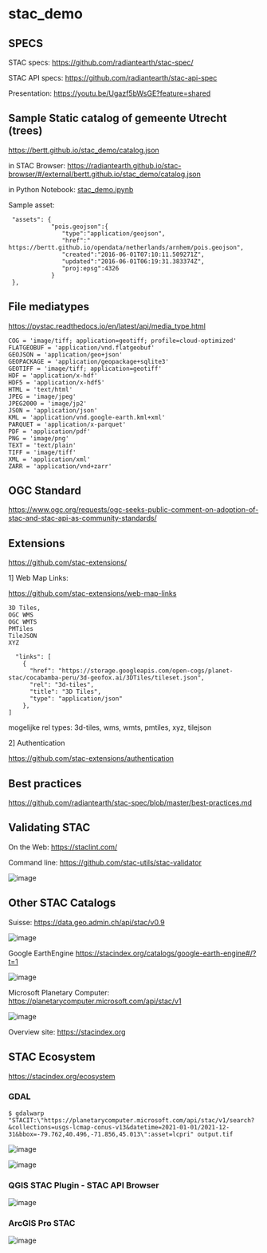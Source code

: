 # stac_demo

## SPECS

STAC specs: https://github.com/radiantearth/stac-spec/

STAC API specs: https://github.com/radiantearth/stac-api-spec

Presentation: https://youtu.be/Ugazf5bWsGE?feature=shared

## Sample Static catalog of gemeente Utrecht (trees)

https://bertt.github.io/stac_demo/catalog.json

in STAC Browser: https://radiantearth.github.io/stac-browser/#/external/bertt.github.io/stac_demo/catalog.json

in Python Notebook: [stac_demo.ipynb](stac_demo.ipynb)

Sample asset:

```
 "assets": {
            "pois.geojson":{
               "type":"application/geojson",
               "href":" https://bertt.github.io/opendata/netherlands/arnhem/pois.geojson",
               "created":"2016-06-01T07:10:11.509271Z",
               "updated":"2016-06-01T06:19:31.383374Z",
               "proj:epsg":4326
            }
 },
```

## File mediatypes

https://pystac.readthedocs.io/en/latest/api/media_type.html

```
COG = 'image/tiff; application=geotiff; profile=cloud-optimized'
FLATGEOBUF = 'application/vnd.flatgeobuf'
GEOJSON = 'application/geo+json'
GEOPACKAGE = 'application/geopackage+sqlite3'
GEOTIFF = 'image/tiff; application=geotiff'
HDF = 'application/x-hdf'
HDF5 = 'application/x-hdf5'
HTML = 'text/html'
JPEG = 'image/jpeg'
JPEG2000 = 'image/jp2'
JSON = 'application/json'
KML = 'application/vnd.google-earth.kml+xml'
PARQUET = 'application/x-parquet'
PDF = 'application/pdf'
PNG = 'image/png'
TEXT = 'text/plain'
TIFF = 'image/tiff'
XML = 'application/xml'
ZARR = 'application/vnd+zarr'
```

## OGC Standard

https://www.ogc.org/requests/ogc-seeks-public-comment-on-adoption-of-stac-and-stac-api-as-community-standards/

## Extensions

https://github.com/stac-extensions/

1] Web Map Links:

https://github.com/stac-extensions/web-map-links

```
3D Tiles, 
OGC WMS
OGC WMTS
PMTiles
TileJSON
XYZ

  "links": [
    {
      "href": "https://storage.googleapis.com/open-cogs/planet-stac/cocabamba-peru/3d-geofox.ai/3DTiles/tileset.json",
      "rel": "3d-tiles",
      "title": "3D Tiles",
      "type": "application/json"
    },
]
```

mogelijke rel types: 3d-tiles, wms, wmts, pmtiles, xyz, tilejson

2] Authentication

https://github.com/stac-extensions/authentication

## Best practices

https://github.com/radiantearth/stac-spec/blob/master/best-practices.md

## Validating STAC

On the Web: https://staclint.com/

Command line: https://github.com/stac-utils/stac-validator

![image](https://github.com/bertt/stac_demo/assets/538812/229ff7c5-1383-4ce0-a98f-14ad1000351e)


## Other STAC Catalogs

Suisse: https://data.geo.admin.ch/api/stac/v0.9

![image](https://github.com/bertt/stac_demo/assets/538812/43768e28-9c88-45a9-8a9d-02754cdabbe5)

Google EarthEngine https://stacindex.org/catalogs/google-earth-engine#/?t=1

![image](https://github.com/bertt/stac_demo/assets/538812/06984a7f-3882-4016-a08c-42e27e96c599)

Microsoft Planetary Computer: https://planetarycomputer.microsoft.com/api/stac/v1

![image](https://github.com/bertt/stac_demo/assets/538812/b30831a2-cee5-4735-be88-52ca128d2b50)

Overview site: https://stacindex.org

## STAC Ecosystem

https://stacindex.org/ecosystem

### GDAL

```
$ gdalwarp "STACIT:\"https://planetarycomputer.microsoft.com/api/stac/v1/search?&collections=usgs-lcmap-conus-v13&datetime=2021-01-01/2021-12-31&bbox=-79.762,40.496,-71.856,45.013\":asset=lcpri" output.tif
```

![image](https://github.com/bertt/stac_demo/assets/538812/c060debf-1586-43ca-a7cb-83e64caf3b7b)

![image](https://github.com/bertt/stac_demo/assets/538812/f0f1e1c1-ff65-4ed5-86ad-34d942a32676)

### QGIS STAC Plugin - STAC API Browser

![image](https://github.com/bertt/stac_demo/assets/538812/d4b73c7e-4619-4716-882d-dab30ca9d224)

### ArcGIS Pro STAC

![image](https://github.com/bertt/stac_demo/assets/538812/57fb7fd2-48c5-4593-9f2f-461d04c79fc0)

